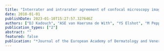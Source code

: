 ```yaml
---
title: "Interrater and intrarater agreement of confocal microscopy imaging in diagnosing and subtyping basal cell carcinoma"
date: 2018-01-01
publishDate: 2023-01-10T15:27:57.327646Z
authors: ["DJ Kadouch", "ASE van Haersma de With", "YS Elshot", "M Peppelman", "MW Bekkenk", "A Wolkerstorfer", "Iris Eekhout", "CAC Prinsen", "MA de Rie"]
publication_types: ["2"]
abstract: ""
featured: false
publication: "*Journal of the European Academy of Dermatology and Venereology*"
---
```


